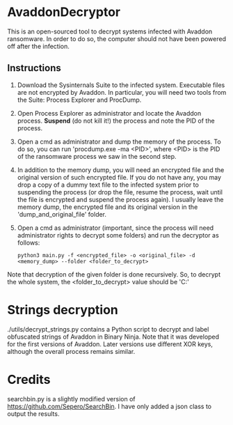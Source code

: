 # AvaddonDecryptor

This is an open-sourced tool to decrypt systems infected with Avaddon ransomware. 
In order to do so, the computer should not have been powered off after the infection.

## Instructions

1) Download the Sysinternals Suite to the infected system. 
   Executable files are not encrypted by Avaddon.
   In particular, you will need two tools from the Suite: Process Explorer and ProcDump.
   
2) Open Process Explorer as administrator and locate the Avaddon process.
**Suspend** (do not kill it!) the process and note the PID of the process.
   
3) Open a cmd as administrator and dump the memory of the process.
To do so, you can run 'procdump.exe -ma \<PID\>', where \<PID\> is the PID of the ransomware process we saw in the second step.
   
4) In addition to the memory dump, you will need an encrypted file and the original version of such encrypted file. 
   If you do not have any, you may drop a copy of a dummy text file to the infected system prior to suspending the process (or drop the file, resume the process, wait until the file is encrypted and suspend the process again).
   I usually leave the memory dump, the encrypted file and its original version in the 'dump_and_original_file' folder.
   
5) Open a cmd as administrator (important, since the process will need administrator rights to decrypt some folders) and run the decryptor as follows:

    `python3 main.py -f <encrypted_file> -o <original_file> -d <memory_dump> --folder <folder_to_decrypt>`

Note that decryption of the given folder is done recursively. So, to decrypt the whole system, the <folder_to_decrypt> value should be 'C:\'

# Strings decryption

./utils/decrypt_strings.py contains a Python script to decrypt and label obfuscated strings of Avaddon in Binary Ninja. 
Note that it was developed for the first versions of Avaddon. Later versions use different XOR keys, although the overall process remains similar.

# Credits

searchbin.py is a slightly modified version of https://github.com/Sepero/SearchBin. I have only added a json class to output the results.
